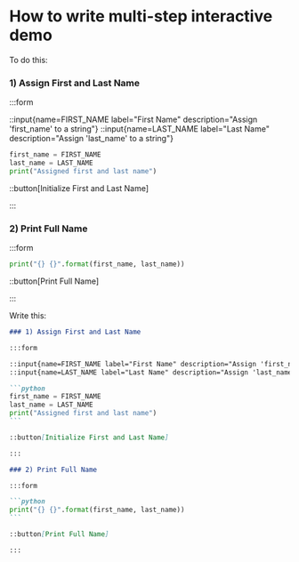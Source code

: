 # How to write multi-step interactive demo

To do this:

### 1) Assign First and Last Name

:::form

::input{name=FIRST_NAME label="First Name" description="Assign 'first_name' to a string"}
::input{name=LAST_NAME label="Last Name" description="Assign 'last_name' to a string"}

```python
first_name = FIRST_NAME
last_name = LAST_NAME
print("Assigned first and last name")
```

::button[Initialize First and Last Name]

:::

### 2) Print Full Name

:::form

```python
print("{} {}".format(first_name, last_name))
```

::button[Print Full Name]

:::

Write this:

````markdown
### 1) Assign First and Last Name

:::form

::input{name=FIRST_NAME label="First Name" description="Assign 'first_name' to a string"}
::input{name=LAST_NAME label="Last Name" description="Assign 'last_name' to a string"}

```python
first_name = FIRST_NAME
last_name = LAST_NAME
print("Assigned first and last name")
```

::button[Initialize First and Last Name]

:::

### 2) Print Full Name

:::form

```python
print("{} {}".format(first_name, last_name))
```

::button[Print Full Name]

:::
````
